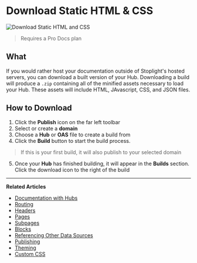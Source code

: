 # Download Static HTML & CSS

![Download Static HTML and CSS](https://github.com/stoplightio/docs/blob/develop/assets/gifs/export-static-html.gif?raw=true)

> Requires a Pro Docs plan 

## What 
If you would rather host your documentation outside of Stoplight's hosted servers, you can download a built version of your Hub. Downloading a build will produce a `.zip` containing all of the minified assets necessary to load your Hub. These assets will include HTML, JAvascript, CSS, and JSON files. 

## How to Download
1. Click the **Publish** icon on the far left toolbar 
2. Select or create a **domain**
3. Choose a **Hub** or **OAS** file to create a build from 
4. Click the **Build** button to start the build process. 

> If this is your first build, it will also publish to your selected domain 

5. Once your **Hub** has finished building, it will appear in the **Builds** section. Click the download icon to the right of the build 
---
**Related Articles**
- [Documentation with Hubs](/documentation/introduction)
- [Routing](/documentation/getting-started/routing)
- [Headers](/documentation/getting-started/header-footer)
- [Pages](/documentation/getting-started/pages)
- [Subpages](/documentation/getting-started/subpages)
- [Blocks](/documentation/blocks)
- [Referencing Other Data Sources](/documentation/referencing-other-data-sources)
- [Publishing](/documentation/publishing)
- [Theming](/documentation/design/theming)
- [Custom CSS](/documentation/design/custom-css)

